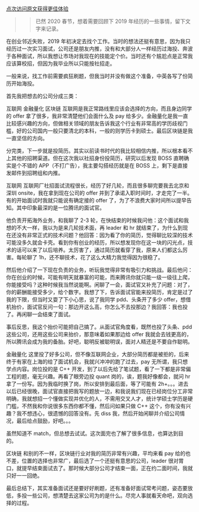 [点次访问原文获得更佳体验](https://haihongblog.com/archives/1215.html)


>> 已然 2020 春节，想着需要回顾下 2019 年经历的一些事情，留下文字来记录。

在创业邻近失败，2019 年初决定去找个工作。当时的想法还挺有意思，因为我只经历过一次实习面试，公司还是朋友内推，没有和大部分人一样经历过海投、奔波于各种面试，所以我想让市场对我现在的技能定个价。当时还有个尴尬点是正常我应该算校招，但因为我毕业所以只能按社招走。

一般来说，找工作前需要疯狂刷题，但我当时并没有做这个准备，中英各写了份简历开始海投。

首先我把想去的公司分成三类：

互联网
金融量化
区块链
互联网是我正常路线里应该会选择的方向，而且身边同学的 offer 拿了很多，我非常清楚他们会面什么及 pay 给多少。金融量化是我一直比较感兴趣的方向，但做相关领域的朋友告诉我这个行业有非常高的学历歧视门槛，好的公司国内一般只要清北的本科，一般的则学历卡到硕士。最后区块链是我一直坚信的方向。

分完类，下一步就是投简历。其实以前读书时代的我比较相信内推，所以根本看不上其他的招聘渠道。但在这次我以社招身份投简历，研究以后发现 BOSS 直聘确实是个不错的 APP（不打广告），我主要勾搭经历就是在 BOSS 上，剩下是直接发邮件到招聘组和内推。

互联网
互联网厂社招面试流程很长，经历了好几轮，而且很多聊完要我去北京和深圳 onsite，我在拿到现在公司的 offer 并到了承诺入职时间时，才走完了一半。有的开始面试时我就只能说有确定接的 offer 了，为了不浪费大家时间所以提早告知。其中印象最深的是一位腾讯的面试官。

他负责开拓海外业务，和我聊了 2-3 轮，在快结束的时候我问他：这个面试和我想的不大一样，我以为是来几轮技术面，再 leader 和 hr 就结束了，为什么到现在还没有非常正式的技术问题？他回答：因为看了你的简历，觉得聊比较深的技术可能没多久就会卡壳。看到你有创业的经历，所以想发现你在这一块的闪光点，技术的话可以来了以后培养。太厉害了，通过简历就看穿了我，原来人们都这么厉害。每轮聊了 1h，还不聊技术，花了这么大精力我觉得因为很稳了。

然后他介绍了一下现在负责的业务，听玩我觉得非常有吸引力和挑战。最后他问：你在创业的时候，可能有明天就暴富的可能，而来腾讯你就只能一级一级往上爬，你能接受吗？这种时候我当然说能啊。闲聊了一会，面试官又补充了问题：对了，你的薪酬能接受多少，给个数字。我想了下，告诉面试官能来投简历，肯定是过了我的下限，但当时又耍了下小心思，说了我同学 pdd、头条开了多少 offer，想借机抬价，面试官反问一句：那边开这么高，你怎么不去投那边？我回答：我也投了。再闲聊一会结束了面试。

事后反思，我这个抬价可能把自己搞了。从面试官角度看，既然也投了头条、pdd 这些公司，还用这些公司来抬价，那意味着如果那边给 offer 我就会去钱更高的，所以腾讯会成为我的备胎。好吧，聪明反被聪明误，面对人精还是不要自作聪明。

金融量化
这里投了好多公司，但不像互联网企业，大部分简历都是被拒的，后来终于有家在上海的给了面试机会，我就兴冲冲的跑了过去，pay 无所谓，我只想学点内容。岗位投的是 C++ 开发，到了以后先给了笔试题，看了一下都是非常偏工程的题，毫无兴趣。再看了眼旁边投 quant 岗的，诶，题我好像都会，就问 hr 拿了一份写。因为我临时换了岗，所以安排到最后面，等了可能有 2h+。。。进去以后已经很晚，面试官直接把我写的题放一边，和我说我们现在已经岗位分工非常明确，我就想招一个懂做实现并优化的人，不需用交叉人才，统计学硕士学历是硬门槛，不然我和你说很多东西你都不懂，然后问如果只做 C++ 这个，你有没有兴趣？我不想违心，很遗憾的回答没有。先 diss 我，然后开始闲聊并介绍公司情况，最后给点鼓励，好吧。。。

虽然知道不 match，但总想去试试。这次面完也了解了很多信息，也算达到目的。

区块链
和别的不一样，区块链行业对我的简历非常有兴趣，平均来看 pay 给的也不差，位置的选择也非常广，最后选了一个还挺有意思的公司，leader 很对胃口，就提早结束面试去了。那时候大部分公司才结束一面，正在约二面时间，我就只好一一回绝。

最后总结下，其实准备面试还是要好好刷题，还有准备好面试常考问题，姿态要放低，多投一些公司，想清楚去这家公司为的是什么。尽完人事就看天命吧，双向选择的过程。
